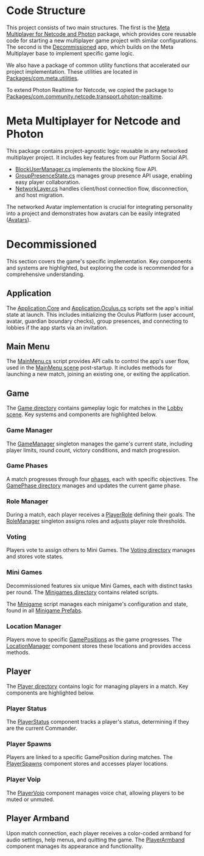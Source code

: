 # Code Structure

This project consists of two main structures. The first is the [Meta Multiplayer for Netcode and Photon](../Packages/com.meta.multiplayer.netcode-photon) package, which provides core reusable code for starting a new multiplayer game project with similar configurations. The second is the [Decommissioned](../Assets/Decommissioned) app, which builds on the Meta Multiplayer base to implement specific game logic.

We also have a package of common utility functions that accelerated our project implementation. These utilities are located in [Packages/com.meta.utilities](../Packages/com.meta.utilities).

To extend Photon Realtime for Netcode, we copied the package to [Packages/com.community.netcode.transport.photon-realtime](https://github.com/oculus-samples/Unity-UltimateGloveBall/tree/main/Packages/com.community.netcode.transport.photon-realtime%40b28923aa5d).

# Meta Multiplayer for Netcode and Photon

This package contains project-agnostic logic reusable in any networked multiplayer project. It includes key features from our Platform Social API.

- [BlockUserManager.cs](../Packages/com.meta.multiplayer.netcode-photon/Core/BlockUserManager.cs) implements the blocking flow API.
- [GroupPresenceState.cs](../Packages/com.meta.multiplayer.netcode-photon/Core/GroupPresenceState.cs) manages group presence API usage, enabling easy player collaboration.
- [NetworkLayer.cs](../Packages/com.meta.multiplayer.netcode-photon/Networking/NetworkLayer.cs) handles client/host connection flow, disconnection, and host migration.

The networked Avatar implementation is crucial for integrating personality into a project and demonstrates how avatars can be easily integrated ([Avatars](../Packages/com.meta.multiplayer.netcode-photon/Avatar)).

# Decommissioned

This section covers the game's specific implementation. Key components and systems are highlighted, but exploring the code is recommended for a comprehensive understanding.

## Application

The [Application.Core](../Assets/Decommissioned/Scripts/App/Application.Core.cs) and [Application.Oculus.cs](../Assets/Decommissioned/Scripts/App/Application.Oculus.cs) scripts set the app's initial state at launch. This includes initializing the Oculus Platform (user account, avatar, guardian boundary checks), group presences, and connecting to lobbies if the app starts via an invitation.

## Main Menu

The [MainMenu.cs](../Assets/Decommissioned/Scripts/App/MainMenu.cs) script provides API calls to control the app's user flow, used in the [MainMenu scene](../Assets/Decommissioned/Scenes/MainMenu.unity) post-startup. It includes methods for launching a new match, joining an existing one, or exiting the application.

## Game

The [Game directory](../Assets/Decommissioned/Scripts/Game) contains gameplay logic for matches in the [Lobby scene](../Assets/Decommissioned/Scenes/Lobby.unity). Key systems and components are highlighted below.

### Game Manager

The [GameManager](../Assets/Decommissioned/Scripts/Game/GameManager/GameManager.cs) singleton manages the game's current state, including player limits, round count, victory conditions, and match progression.

### Game Phases

A match progresses through four [phases](../Assets/Decommissioned/Scripts/Game/GamePhase/GamePhase.cs), each with specific objectives. The [GamePhase directory](../Assets/Decommissioned/Scripts/Game/GamePhase) manages and updates the current game phase.

### Role Manager

During a match, each player receives a [PlayerRole](../Assets/Decommissioned/Scripts/Player/PlayerRole.cs) defining their goals. The [RoleManager](../Assets/Decommissioned/Scripts/Game/GameManager/RoleManager.cs) singleton assigns roles and adjusts player role thresholds.

### Voting

Players vote to assign others to Mini Games. The [Voting directory](../Assets/Decommissioned/Scripts/Game/Voting) manages and stores vote states.

### Mini Games

Decommissioned features six unique Mini Games, each with distinct tasks per round. The [Minigames directory](../Assets/Decommissioned/Scripts/Game/Minigames) contains related scripts.

The [Minigame](../Assets/Decommissioned/Scripts/Game/Minigames/MiniGame.cs) script manages each minigame's configuration and state, found in all [Minigame Prefabs](../Assets/Decommissioned/Prefabs/Game/Minigames).

### Location Manager

Players move to specific [GamePositions](../Assets/Decommissioned/Scripts/Lobby/GamePosition.cs) as the game progresses. The [LocationManager](../Assets/Decommissioned/Scripts/Game/GameManager/LocationManager.cs) component stores these locations and provides access methods.

## Player

The [Player directory](../Assets/Decommissioned/Scripts/Player) contains logic for managing players in a match. Key components are highlighted below.

### Player Status

The [PlayerStatus](../Assets/Decommissioned/Scripts/Player/PlayerStatus.cs) component tracks a player's status, determining if they are the current Commander.

### Player Spawns

Players are linked to a specific GamePosition during matches. The [PlayerSpawns](../Assets/Decommissioned/Scripts/Player/PlayerSpawns.cs) component stores and accesses player locations.

### Player Voip

The [PlayerVoip](../Assets/Decommissioned/Scripts/Player/PlayerVoip.cs) component manages voice chat, allowing players to be muted or unmuted.

## Player Armband

Upon match connection, each player receives a color-coded armband for audio settings, help menus, and quitting the game. The [PlayerArmband](../Assets/Decommissioned/Scripts/Player/PlayerArmband.cs) component manages its appearance and functionality.
